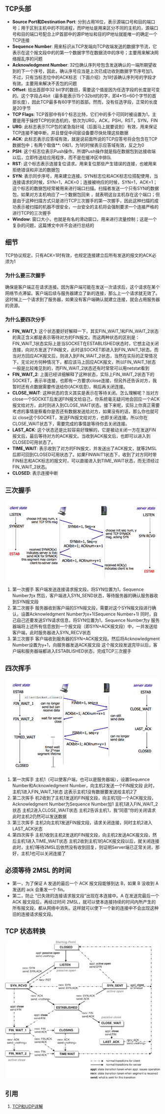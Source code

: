 ## TCP头部

- **Source Port和Destination Port**: 分别占用16位，表示源端口号和目的端口号；用于区别主机中的不同进程，而IP地址是用来区分不同的主机的，源端口号和目的端口号配合上IP首部中的源IP地址和目的IP地址就能唯一的确定一个TCP连接
- **Sequence Number**: 用来标识从TCP发端向TCP收端发送的数据字节流，它表示在这个报文段中的的第一个数据字节在数据流中的序号；主要用来解决网络报乱序的问题
- **Acknowledgment Number**: 32位确认序列号包含发送确认的一端所期望收到的下一个序号，因此，确认序号应当是上次已成功收到数据字节序号加1。不过，只有当标志位中的ACK标志（下面介绍）为1时该确认序列号的字段才有效。主要用来解决不丢包的问题
- **Offset**: 给出首部中32 bit字的数目，需要这个值是因为任选字段的长度是可变的。这个字段占4bit（最多能表示15个32bit的的字，即4*15=60个字节的首部长度），因此TCP最多有60字节的首部。然而，没有任选字段，正常的长度是20字节
- **TCP Flags**: TCP首部中有6个标志比特，它们中的多个可同时被设置为1，主要是用于操控TCP的状态机的，依次为URG，ACK，PSH，RST，SYN，FIN
- **URG**: 此标志表示TCP包的紧急指针域（后面马上就要说到）有效，用来保证TCP连接不被中断，并且督促中间层设备要尽快处理这些数据
- **ACK**: 此标志表示应答域有效，就是说前面所说的TCP应答号将会包含在TCP数据包中；有两个取值**: 0和1，为1的时候表示应答域有效，反之为0
- **PSH**: 这个标志位表示Push操作。所谓Push操作就是指在数据包到达接收端以后，立即传送给应用程序，而不是在缓冲区中排队
- **RST**: 这个标志表示连接复位请求。用来复位那些产生错误的连接，也被用来拒绝错误和非法的数据包
- **SYN**: 表示同步序号，用来建立连接。SYN标志位和ACK标志位搭配使用，当连接请求的时候，SYN=1，ACK=0；连接被响应的时候，SYN=1，ACK=1；这个标志的数据包经常被用来进行端口扫描。扫描者发送一个只有SYN的数据包，如果对方主机响应了一个数据包回来 ，就表明这台主机存在这个端口；但是由于这种扫描方式只是进行TCP三次握手的第一次握手，因此这种扫描的成功表示被扫描的机器不很安全，一台安全的主机将会强制要求一个连接严格的进行TCP的三次握手
- **Window**: 窗口大小，也就是有名的滑动窗口，用来进行流量控制；这是一个复杂的问题，这篇博文中并不会进行总结的

## 细节

TCP协议规定，只有ACK=1时有效，也规定连接建立后所有发送的报文的ACK必须为1

### 为什么要三次握手

确保是客户端正在请求连接。因为客户端可能在发送一次请求后，这个请求在某个网络节点滞留。客户端后续与服务器建立了新的连接，那么上一个请求就无效了。这时候上一个请求到了服务器，如果没有客户端确认就建立连接，就会占用服务器的资源。

### 为什么要四次分手

- **FIN_WAIT_1**: 这个状态要好好解释一下，其实FIN_WAIT_1和FIN_WAIT_2状态的真正含义都是表示等待对方的FIN报文。而这两种状态的区别是：FIN_WAIT_1状态实际上是当SOCKET在ESTABLISHED状态时，它想主动关闭连接，向对方发送了FIN报文，此时该SOCKET即进入到FIN_WAIT_1状态。而当对方回应ACK报文后，则进入到FIN_WAIT_2状态，当然在实际的正常情况下，无论对方何种情况下，都应该马上回应ACK报文，所以FIN_WAIT_1状态一般是比较难见到的，而FIN_WAIT_2状态还有时常常可以用netstat看到
- **FIN_WAIT_2**: 上面已经详细解释了这种状态，实际上FIN_WAIT_2状态下的SOCKET，表示半连接，也即有一方要求close连接，但另外还告诉对方，我暂时还有点数据需要传送给你(ACK信息)，稍后再关闭连接。
- **CLOSE_WAIT**: 这种状态的含义其实是表示在等待关闭。怎么理解呢？当对方close一个SOCKET后发送FIN报文给自己，你系统毫无疑问地会回应一个ACK报文给对方，此时则进入到CLOSE_WAIT状态。接下来呢，实际上你真正需要考虑的事情是察看你是否还有数据发送给对方，如果没有的话，那么你也就可以 close这个SOCKET，发送FIN报文给对方，也即关闭连接。所以你在CLOSE_WAIT状态下，需要完成的事情是等待你去关闭连接。
- **LAST_ACK**: 这个状态还是比较容易好理解的，它是被动关闭一方在发送FIN报文后，最后等待对方的ACK报文。当收到ACK报文后，也即可以进入到CLOSED可用状态了。
- **TIME_WAIT**: 表示收到了对方的FIN报文，并发送出了ACK报文，就等2MSL后即可回到CLOSED可用状态了。如果FINWAIT1状态下，收到了对方同时带FIN标志和ACK标志的报文时，可以直接进入到TIME_WAIT状态，而无须经过FIN_WAIT_2状态。
- **CLOSED**: 表示连接中断

## 三次握手

![](images/tcp_handshake/1.png)

1. 第一次握手
客户端发送连接请求报文段，将SYN位置为1，Sequence Number为x
然后，客户端进入SYN_SEND状态，等待服务器的确认服务器收到SYN报文段
1. 第二次握手
服务器收到客户端的SYN报文段，需要对这个SYN报文段进行确认，设置Acknowledgment Number为x+1(Sequence Number+1)
同时，自己自己还要发送SYN请求信息，将SYN位置为1，Sequence Number为y
服务器端将上述所有信息放到一个报文段（即SYN+ACK报文段）中，一并发送给客户端，此时服务器进入SYN_RECV状态
1. 第三次握手
客户端收到服务器的SYN+ACK报文段。然后将Acknowledgment Number设置为y+1，向服务器发送ACK报文段
这个报文段发送完毕以后，客户端和服务器端都进入ESTABLISHED状态，完成TCP三次握手

## 四次挥手

![](images/tcp_handshake/2.png)

1. 第一次挥手
主机1（可以使客户端，也可以是服务器端），设置Sequence Number和Acknowledgment Number，向主机2发送一个FIN报文段
此时，主机1进入FIN_WAIT_1状态
这表示主机1没有数据要发送给主机2了
1. 第二次挥手
机2收到了主机1发送的FIN报文段，向主机1回一个ACK报文段，Acknowledgment Number为Sequence Number加1
主机1进入FIN_WAIT_2状态
主机2进入CLOSE_WAIT状态
主机2告诉主机1，我“同意”你的关闭请求
此时主机2仍然可以发送数据
1. 第三次挥手
主机2向主机1发送FIN报文段，请求关闭连接，同时主机2进入LAST_ACK状态
1. 第四次挥手
主机1收到主机2发送的FIN报文段，向主机2发送ACK报文段，然后主机1进入TIME_WAIT状态
主机2收到主机1的ACK报文段以后，就关闭连接
此时，主机1等待2MSL后依然没有收到回复，则证明Server端已正常关闭，那好，主机1也可以关闭连接了

## 必须等待 2MSL 的时间

- 第一，为了保证 A 发送的最后一个 ACK 报文段能够到达 B，如果 B 没收到 A 发送的 ack 会重发一个 fin。
- 第二，防止 “已失效的连接请求报文段”出现在本连接中。A 在发送完最后一个 ACK 报文段后，再经过时间 2MSL，就可以使本连接持续的时间内所产生的所有报文段，都从网络中消失。这样就可以使下一个新的连接中不会出现这种旧的连接请求报文段。

## TCP 状态转换

![](images/tcp_handshake/3.png)

## 引用

1. [TCP和UDP详解](https://zhuanlan.zhihu.com/p/97639908)

